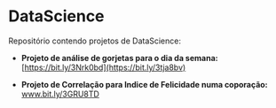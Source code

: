 # DataScience
Repositório contendo projetos de DataScience:

- **Projeto de análise de gorjetas para o dia da semana:** [https://bit.ly/3Nrk0bd](https://bit.ly/3tja8bv)

- **Projeto de Correlação para Indice de Felicidade numa coporação:**
www.bit.ly/3GRU8TD

